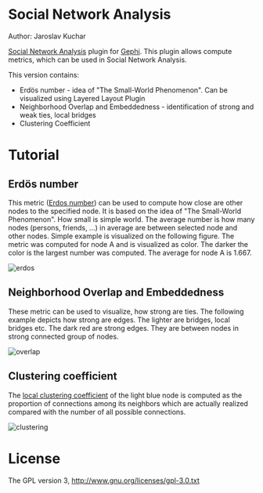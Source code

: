 # Social Network Analysis
Author: Jaroslav Kuchar

<a href="https://gephi.org/plugins/social-network-analysis/">Social Network Analysis</a> plugin for <a href="http://www.gephi.org">Gephi</a>. 
This plugin allows compute metrics, which can be used in Social Network Analysis. 

This version contains:

  * Erdös number - idea of "The Small-World Phenomenon". Can be visualized using Layered Layout Plugin
  * Neighborhood Overlap and Embeddedness - identification of strong and weak ties, local bridges
  * Clustering Coefficient

# Tutorial
## Erdös number
This metric (<a href="http://en.wikipedia.org/wiki/Erd%C5%91s_number">Erdos number</a>) can be used to compute how close are other nodes to the specified node. It is based on the idea of "The Small-World Phenomenon".
How small is simple world. The average number is how many nodes (persons, friends, ...) in average are between selected node and other nodes. Simple example is visualized on the following figure. The metric was computed for node A and is visualized as color. 
The darker the color is the largest number was computed. The average for node A is 1.667.

![erdos](http://img803.imageshack.us/img803/7513/snmekobrazovky20111119v.png)

## Neighborhood Overlap and Embeddedness
These metric can be used to visualize, how strong are ties. The following example depicts how strong are edges. The lighter are bridges, local bridges etc. The dark red are strong edges. They are between nodes in strong connected group of nodes.

![overlap](http://img841.imageshack.us/img841/7513/snmekobrazovky20111119v.png)

## Clustering coefficient
The <a href="http://en.wikipedia.org/wiki/Clustering_coefficient">local clustering coefficient</a> of the light blue node is computed as the proportion of connections among its neighbors which are actually realized compared with the number of all possible connections.

![clustering](http://img825.imageshack.us/img825/7513/snmekobrazovky20111119v.png)

# License
The GPL version 3, http://www.gnu.org/licenses/gpl-3.0.txt